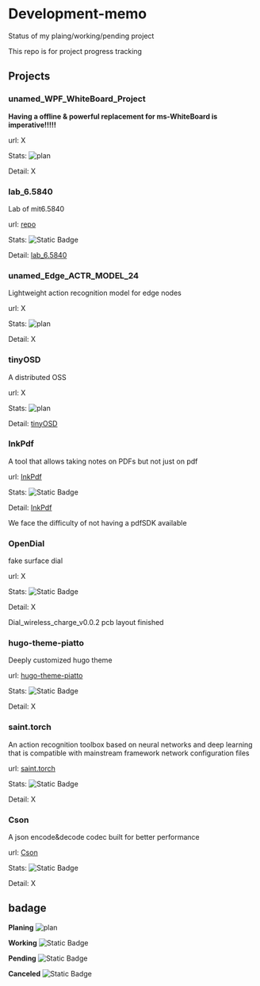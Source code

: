 # Development-memo
Status of my plaing/working/pending project

This repo is for project progress tracking

## Projects

### unamed_WPF_WhiteBoard_Project

**Having a offline & powerful replacement for ms-WhiteBoard is imperative!!!!!**

url: X

Stats: ![plan](https://img.shields.io/badge/Planing-7fb8de)

Detail: X

### lab_6.5840

Lab of mit6.5840

url: [repo](https://github.com/zentialEdwardSu/DistributedSystemLab)

Stats: ![Static Badge](https://img.shields.io/badge/Working-1a7f37)

Detail: [lab_6.5840](lab_6.5840.md)

### unamed_Edge_ACTR_MODEL_24

Lightweight action recognition model for edge nodes

url: X

Stats: ![plan](https://img.shields.io/badge/Planing-7fb8de)

Detail: X

### tinyOSD

A distributed OSS

url: X

Stats: ![plan](https://img.shields.io/badge/Planing-7fb8de)

Detail: [tinyOSD](tinyOSD.md)

### InkPdf

A tool that allows taking notes on PDFs but not just on pdf

url: [InkPdf](https://github.com/zentialEdwardSu/InkPdf)

Stats: ![Static Badge](https://img.shields.io/badge/Pending-f4de89)

Detail: [InkPdf](InkPdf.md)

We face the difficulty of not having a pdfSDK available

### OpenDial

fake surface dial

url: X

Stats: ![Static Badge](https://img.shields.io/badge/Pending-f4de89)

Detail: X

Dial_wireless_charge_v0.0.2 pcb layout finished

### hugo-theme-piatto

Deeply customized hugo theme

url: [hugo-theme-piatto](https://github.com/zentialEdwardSu/hugo-theme-piatto)

Stats: ![Static Badge](https://img.shields.io/badge/Pending-f4de89)

Detail: X

### saint.torch

An action recognition toolbox based on neural networks and deep learning that is compatible with mainstream framework network configuration files

url: [saint.torch](https://github.com/zentialEdwardSu/saint.torch)

Stats: ![Static Badge](https://img.shields.io/badge/Pending-f4de89)

Detail: X


### Cson

A json encode&decode codec built for better performance

url: [Cson](https://github.com/zentialEdwardSu/Cson)

Stats: ![Static Badge](https://img.shields.io/badge/Pending-f4de89)

Detail: X

## badage

**Planing** ![plan](https://img.shields.io/badge/Planing-7fb8de)

**Working** ![Static Badge](https://img.shields.io/badge/Working-1a7f37)

**Pending** ![Static Badge](https://img.shields.io/badge/Pending-f4de89)

**Canceled** ![Static Badge](https://img.shields.io/badge/Canceled-d91e32)

